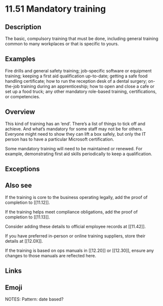 # 11.51 Mandatory training

## Description

The basic, compulsory training that must be done, including general training common to many workplaces or that is specific to yours.

## Examples

Fire drills and general safety training; job-specific software or equipment training; keeping a first aid qualification up-to-date; getting a safe food handling certificate; how to run the reception desk of a dental surgery; on-the-job training during an apprenticeship; how to open and close a cafe or set up a food truck; any other mandatory role-based training, certifications, or competencies.

## Overview

This kind of training has an ‘end’. There’s a list of things to tick off and achieve. And what’s mandatory for some staff may not be for others. Everyone might need to show they can lift a box safely, but only the IT person has to have a particular Microsoft certification.

Some mandatory training will need to be maintained or renewed. For example, demonstrating first aid skills periodically to keep a qualification.

## Exceptions

## Also see

If the training is core to the business operating legally, add the proof of completion to [[11.12]].

If the training helps meet compliance obligations, add the proof of completion to [[11.13]].

Consider adding these details to official employee records at [[11.42]].

If you have preferred in-person or online training suppliers, store their details at [[12.0X]].

If the training is based on ops manuals in [[12.20]] or [[12.30]], ensure any changes to those manuals are reflected here.


## Links

## Emoji

NOTES:
Pattern: date based?
